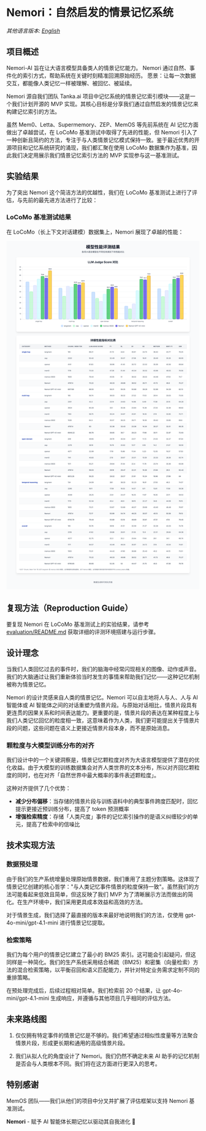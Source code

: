 # Nemori：自然启发的情景记忆系统

*其他语言版本: [English](README.md)*

## 项目概述

Nemori-AI 旨在让大语言模型具备类人的情景记忆能力。
Nemori 通过自然、事件化的索引方式，帮助系统在关键时刻精准回溯原始经历。
愿景：让每一次数据交互，都能像人类记忆一样被理解、被回忆、被延续。

Nemori 源自我们团队 Tanka.ai 项目中记忆系统的情景记忆索引模块——这是一个我们计划开源的 MVP 实现。其核心目标是分享我们通过自然启发的情景记忆来构建记忆索引的方法。

虽然 Mem0、Letta、Supermemory、ZEP、MemOS 等先前系统在 AI 记忆方面做出了卓越尝试，在 LoCoMo 基准测试中取得了先进的性能，但 Nemori 引入了一种创新且简约的方法，专注于与人类情景记忆模式保持一致。鉴于最近优秀的开源项目和记忆系统研究的涌现，我们都汇聚在使用 LoCoMo 数据集作为基准，因此我们决定用展示我们情景记忆索引方法的 MVP 实现参与这一基准测试。

## 实验结果

为了突出 Nemori 这个简洁方法的优越性，我们在 LoCoMo 基准测试上进行了评估，与先前的最先进方法进行了比较：

### LoCoMo 基准测试结果

在 LoCoMo（长上下文对话建模）数据集上，Nemori 展现了卓越的性能：

![LoCoMo Benchmark Results](figures/locomo-scores.png)

## 复现方法（Reproduction Guide）

要复现 Nemori 在 LoCoMo 基准测试上的实验结果，请参考 [evaluation/README.md](evaluation/README.md) 获取详细的评测环境搭建与运行步骤。

## 设计理念

当我们人类回忆过去的事件时，我们的脑海中经常闪现相关的图像、动作或声音。我们的大脑通过让我们重新体验当时发生的事情来帮助我们记忆——这种记忆机制被称为情景记忆。

Nemori 的设计灵感来自人类的情景记忆。Nemori 可以自主地将人与人、人与 AI 智能体或 AI 智能体之间的对话重塑为情景片段。与原始对话相比，情景片段具有更连贯的因果关系和时间表达能力。更重要的是，情景片段的表达在某种程度上与我们人类记忆回忆的粒度相一致，这意味着作为人类，我们更可能提出关于情景片段的问题，这些问题在语义上更接近情景片段本身，而不是原始消息。

### 颗粒度与大模型训练分布的对齐

我们设计中的一个关键洞察是，情景记忆颗粒度对齐为大语言模型提供了潜在的优化收益。由于大模型的训练数据集会对齐人类世界的文本分布，所以对齐回忆颗粒度的同时，也在对齐「自然世界中最大概率的事件表述颗粒度」。

这种对齐提供了几个优势：
- **减少分布偏移**：当存储的情景片段与训练语料中的典型事件跨度匹配时，回忆提示更接近预训练分布，提高了 token 预测概率
- **增强检索精度**：存储「人类尺度」事件的记忆索引操作的是语义纠缠较少的单元，提高了检索中的信噪比

## 技术实现方法

### 数据预处理

由于我们的生产系统增量处理原始情景数据，我们重用了主题分割策略。这体现了情景记忆创建的核心哲学："与人类记忆事件情景的粒度保持一致"。虽然我们的方法可能看起来低效且简单，但这反映了我们 MVP 为了清晰展示方法而做出的简化。在生产环境中，我们采用更具成本效益和高效的方法。

对于情景生成，我们选择了最直接的版本来最好地说明我们的方法，仅使用 gpt-4o-mini/gpt-4.1-mini 进行情景记忆提取。

### 检索策略

我们为每个用户的情景记忆建立了最小的 BM25 索引。这可能会引起疑问，但这同样是一种简化。我们的生产系统采用结合稀疏（BM25）和密集（向量检索）方法的混合检索策略，以平衡召回和语义匹配能力，并针对特定业务需求定制不同的重排策略。

在预处理完成后，后续过程相对简单。我们检索前 20 个结果，让 gpt-4o-mini/gpt-4.1-mini 生成响应，并遵循与其他项目几乎相同的评估方法。

## 未来路线图

1. 仅仅拥有特定事件的情景记忆是不够的。我们希望通过相似性度量等方法聚合情景片段，形成更长期和通用的高级情景片段。

2. 我们从拟人化的角度设计了 Nemori。我们仍然不确定未来 AI 助手的记忆机制是否会与人类根本不同。我们将在这方面进行更深入的思考。

## 特别感谢

MemOS 团队——我们从他们的项目中分叉并扩展了评估框架以支持 Nemori 基准测试。

**Nemori** - 赋予 AI 智能体长期记忆以驱动其自我进化 🚀 